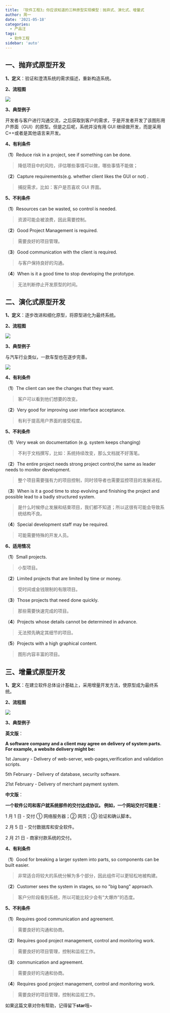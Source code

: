 ```yaml
---
title: 『软件工程3』你应该知道的三种原型实现模型：抛弃式、演化式、增量式
author: 周一
date: '2021-05-18'
categories:
  - 产品汪
tags:
  - 软件工程
sidebar: 'auto'
---
```


## 一、抛弃式原型开发

**1、定义**：验证和澄清系统的需求描述，重新构造系统。

**2、流程图**

![](https://mondaylab-1309616765.cos.ap-shanghai.myqcloud.com/images/202305270941390.png)

**3、典型例子**

开发者与客户进行沟通交流，之后获取到客户的需求，于是开发者开发了该图形用户界面（GUI）的原型。但是之后呢，系统并没有用 GUI 继续做开发，而是采用 C++或者是其他语言来开发。

**4、有利条件**

（**1**）Reduce risk in a project, see if something can be done.

> 降低项目中的风险，评估哪些事情可以做，哪些事情不能做；

（**2**）Capture requirements(e.g. whether client likes the GUI or not) .

> 捕捉需求，比如：客户是否喜欢 GUI 界面。

**5、不利条件**

（**1**）Resources can be wasted, so control is needed.

> 资源可能会被浪费，因此需要控制。

（**2**）Good Project Management is required.

> 需要良好的项目管理。

（**3**）Good communication with the client is required.

> 与客户保持良好的沟通。

（**4**）When is it a good time to stop developing the prototype.

> 无法判断停止开发原型的时间。

## 二、演化式原型开发

**1、定义**：逐步改进和细化原型，将原型进化为最终系统。

**2、流程图**

![](https://mondaylab-1309616765.cos.ap-shanghai.myqcloud.com/images/202305270941110.png)

**3、典型例子**

与汽车行业类似，一款车型也在逐步完善。

![](https://mondaylab-1309616765.cos.ap-shanghai.myqcloud.com/images/202305270941419.png)

**4、有利条件**

（**1**）The client can see the changes that they want.

> 客户可以看到他们想要的改变。

（**2**）Very good for improving user interface acceptance.

> 有利于提高用户界面的接受程度。

**5、不利条件**

（**1**）Very weak on documentation (e.g. system keeps changing)

> 不利于文档撰写，比如：系统持续改变，那么文档就不好落笔。

（**2**）The entire project needs strong project control,the same as leader needs to monitor development.

> 整个项目需要强有力的项目控制，同时领导者也需要监控项目的发展进程。

（**3**）When is it a good time to stop evolving and finishing the project and possible lead to a badly structured system.

> 是什么时候停止发展和结束项目，我们都不知道；所以这很有可能会导致系统结构不良。

（**4**）Special development staff may be required.

> 可能需要特殊的开发人员。

**6、适用情况**

（**1**）Small projects.

> 小型项目。

（**2**）Limited projects that are limited by time or money.

> 受时间或金钱限制的有限项目。

（**3**）Those projects that need done quickly.

> 那些需要快速完成的项目。

（**4**）Projects whose details cannot be determined in advance.

> 无法预先确定其细节的项目。

（**5**）Projects with a high graphical content.

>  图形内容丰富的项目。

## 三、增量式原型开发

**1、定义**：在建立软件总体设计基础上，采用增量开发方法，使原型成为最终系统。

**2、流程图**

![](https://mondaylab-1309616765.cos.ap-shanghai.myqcloud.com/images/202305270941801.png)

**3、典型例子**

**英文版**：

**A software company and a client may agree on delivery of system parts. For example, a website delivery might be:**

1st January - Delivery of web-server, web-pages,verification and validation scripts.

5th February - Delivery of database, security software.

21st February - Delivery of merchant payment system.

**中文版**：

**一个软件公司和客户就系统部件的交付达成协议。 例如，一个网站交付可能是：**

1 月 1 日 - 交付 ① 网络服务器；② 网页；③ 验证和确认脚本。

2 月 5 日 - 交付数据库和安全软件。

2 月 21 日 - 商家付款系统的交付。

**4、有利条件**

（**1**）Good for breaking a larger system into parts, so components can be built easier.

>  非常适合将较大的系统分解为多个部分，因此组件可以更轻松地被构建。

（**2**）Customer sees the system in stages, so no "big bang" approach.

>  客户分阶段看到系统，所以可能比较少会有“大爆炸”的态度。

**5、不利条件**

（**1**）Requires good communication and agreement.

> 需要良好的沟通和协商。

（**2**）Requires good project management, control and monitoring work.

> 需要良好的项目管理，控制和监视工作。

（**3**）communication and agreement.

> 需要良好的沟通和协商。

（**4**）Requires good project management, control and monitoring work.

> 需要良好的项目管理，控制和监视工作。

如果这篇文章对你有帮助，记得留下**star**哦~
